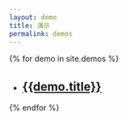 ```yaml
---
layout: demo
title: 演示
permalink: demos
---
```


{% for demo in site.demos %}
* ## [{{demo.title}}]({{site.baseurl}}{{demo.url}})
{% endfor %}